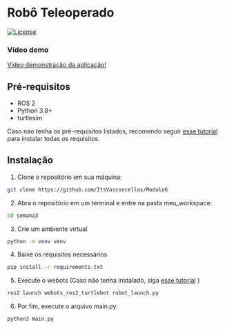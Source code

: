 # Robô Teleoperado 

[![License](https://img.shields.io/badge/license-MIT-blue.svg)](https://opensource.org/licenses/MIT)

### Vídeo demo

[Vídeo demonstração da aplicação!](https://youtu.be/jdG3csXaiEs)

## Pré-requisitos

- ROS 2
- Python 3.8+
- turtlesim

Caso nao tenha os pré-requisitos listados, recomendo seguir [esse tutorial](https://rmnicola.github.io/m6-ec-encontros/E01/ros) para instalar todas os requisitos.


## Instalação

1. Clone o repositório em sua máquina:

```bash
git clone https://github.com/ItsVasconcellos/Modulo6
```

2. Abra o repositório em um terminal e entre na pasta meu_workspace:
```bash
cd semana3
```

3. Crie um ambiente virtual
```bash
python -m venv venv
```

4. Baixe os requisitos necessários 
```bash
pip install -r requirements.txt
```

5. Execute o webots (Caso não tenha instalado, siga [esse tutorial](https://rmnicola.github.io/m8-ec-encontros/sprint2/encontro4/nav2/#4-usando-o-simple-commander-api) )

```bash 
ros2 launch webots_ros2_turtlebot robot_launch.py
```

6. Por fim, execute o arquivo main.py:
```bash
python3 main.py
```
